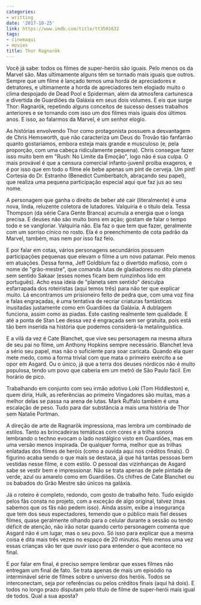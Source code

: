 ```yaml
---
categories:
- writting
date: '2017-10-25'
link: https://www.imdb.com/title/tt3501632
tags:
- cinemaqui
- movies
title: Thor Ragnarök
---
```


Você já sabe: todos os filmes de super-heróis são iguais. Pelo menos os da Marvel são. Mas ultimamente alguns têm se tornado mais iguais que outros. Sempre que um filme é lançado temos uma horda de apreciadores e detratores, e ultimamente a horda de apreciadores tem elogiado muito o clima despojado de Dead Pool e Spiderman, além da atmosfera cartunesca e divertida de Guardiões da Galáxia em seus dois volumes. E eis que surge Thor: Ragnarök, repetindo alguns conceitos de sucesso desses trabalhos anteriores e se tornando com isso um dos filmes mais iguais dos últimos anos. E isso, ao falarmos da Marvel, é um senhor elogio.

As histórias envolvendo Thor como protagonista possuem a desvantagem de Chris Hemsworth, que não caracteriza um Deus do Trovão tão fanfarrão quanto gostaríamos, embora esteja mais grande e musculoso (e, pela proporção, com uma cabeça ridiculamente pequena). Chris consegue fazer isso muito bem em "Rush: No Limite da Emoção", logo não é sua culpa. O mais provável é que a censura comercial infanto-juvenil proíba exageros, e é por isso que em todo o filme ele bebe apenas um pint de cerveja. Um pint! Cortesia do Dr. Estranho (Benedict Cumberbatch, abraçando seu papel), que realiza uma pequena participação especial aqui que faz jus ao seu nome.

A personagem que ganha o direito de beber até cair (literalmente) é uma nova, linda, reluzente coletora de lutadores. Valquíria é o título dela. Tessa Thompson (da série Cara Gente Branca) acumula a energia que o longa precisa. E deuses não são muito bons em ação; gostam de falar o tempo todo e se vangloriar. Valquíria não. Ela faz o que tem que fazer, geralmente com um sorriso cínico no rosto. Ela é o preenchimento de cota padrão da Marvel, também, mas nem por isso faz feio.

E por falar em cotas, vários personagens secundários possuem participações pequenas que elevam o filme a um novo patamar. Pelo menos em atuações. Dessa forma, Jeff Goldblum faz o divertido mafioso, com o nome de "grão-mestre", que comanda lutas de gladiadores no dito planeta sem sentido Sakaar (esses nomes ficam bem ruinzinhos lido em português). Acho essa ideia de "planeta sem sentido" desculpa esfarrapada dos roteiristas (aqui temos três) para não ter que explicar muito. Lá encontramos um prisioneiro feito de pedra que, com uma voz fina e falas engraçadas, é uma tentativa de recriar criaturas fantásticas inusitadas justamente como em Guardiões da Galáxia. A dublagem funciona, assim como as piadas. Este casting realmente tem qualidade. E até a ponta de Stan Lee dessa vez é engraçada sem ser gratuita, pois está tão bem inserida na história que podemos considerá-la metalinguística.

E a vilã da vez é Cate Blanchet, que vive seu personagem na mesma altura de seu pai no filme, um Anthony Hopkins sempre necessário. Blanchet leva a sério seu papel, mas não o suficiente para soar caricata. Quando ela quer mete medo, como a forma trivial com que mata o primeiro exército a se opor em Asgard. Ou o único, já que a terra dos deuses nórdicos não é muito populosa, tendo um povo que caberia em um metrô de São Paulo fácil. Em horário de pico.

Trabalhando em conjunto com seu irmão adotivo Loki (Tom Hiddleston) e, quem diria, Hulk, as referências ao primeiro Vingadores são muitas, mas a melhor delas se passa na arena de lutas. Mark Ruffalo também é uma escalação de peso. Tudo para dar substância a mais uma história de Thor sem Natalie Portman.

A direção de arte de Ragnarök impressiona, mas lembra um combinado de estilos. Tanto as brincadeiras temáticas com cores e a trilha sonora lembrando o techno evocam o lado nostálgico visto em Guardiões, mas em uma versão menos inspirada. De qualquer forma, melhor que as trilhas enlatadas dos filmes de heróis (como a ouvida aqui nos créditos finais). O figurino acaba sendo o que mais se destaca, já que há tantas pessoas bem vestidas nesse filme, e com estilo. O pessoal das vizinhanças de Asgard sabe se vestir bem e impressionar. Não se trata apenas de pele pintada de verde, azul ou amarelo como em Guardiões. Os chifres de Cate Blanchet ou os babados do Grão Mestre são únicos na galáxia.

Já o roteiro é completo, redondo, com gosto de trabalho feito. Tudo exigido pelos fãs consta no projeto, com a exceção de algo original, talvez (mas sabemos que os fãs não pedem isso). Ainda assim, exibe a insegurança que tem dos seus espectadores, temendo que o público mais fiel desses filmes, quase geralmente olhando para o celular durante a sessão ou tendo déficit de atenção, não irão notar quando certo personagem comenta que Asgard não é um lugar, mas o seu povo. Só isso para explicar que a mesma coisa é dita mais três vezes no espaço de 20 minutos. Pelo menos uma vez essas crianças vão ter que ouvir isso para entender o que acontece no final.

E por falar em final, é preciso sempre lembrar que esses filmes não entregam um final de fato. Se trata apenas de mais um episódio na interminável série de filmes sobre o universo dos heróis. Todos se interconectam, seja por referências ou pelos créditos finais (aqui há dois). E todos no longo prazo disputam pelo título de filme de super-herói mais igual de todos. Qual a sua aposta?

